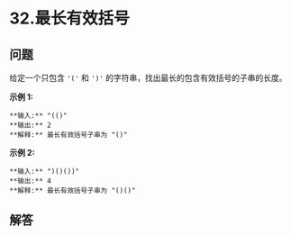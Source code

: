 # 32.最长有效括号

## 问题

给定一个只包含 `'('` 和 `')'` 的字符串，找出最长的包含有效括号的子串的长度。

**示例 1:**

```
**输入:** "(()"
**输出:** 2
**解释:** 最长有效括号子串为 "()"

```

**示例 2:**

```
**输入:** ")()())"
**输出:** 4
**解释:** 最长有效括号子串为 "()()"

```



## 解答

